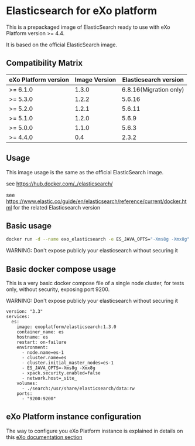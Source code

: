 # Elasticsearch for eXo platform

This is a prepackaged image of ElasticSearch ready to use with eXo Platform version >= 4.4.

It is based on the official ElasticSearch image.

## Compatibility Matrix

| eXo Platform version | Image Version | Elasticsearch version |
| -------------------- | ------------- | --------------------- |
| >= 6.1.0             | 1.3.0         | 6.8.16(Migration only)|
| >= 5.3.0             | 1.2.2         | 5.6.16                |
| >= 5.2.0             | 1.2.1         | 5.6.11                |
| >= 5.1.0             | 1.2.0         | 5.6.9                 |
| >= 5.0.0             | 1.1.0         | 5.6.3                 |
| >= 4.4.0             | 0.4           | 2.3.2                 |

## Usage

This image usage is the same as the official ElasticSearch image.

see https://hub.docker.com/_/elasticsearch/ 

see https://www.elastic.co/guide/en/elasticsearch/reference/current/docker.html for the related Elasticsearch version

## Basic usage

```bash
docker run -d --name exo_elasticsearch -e ES_JAVA_OPTS="-Xms8g -Xmx8g" -v <my data path>:/usr/share/elasticsearch/data -p 9200:9200 exoplatform/elasticsearch
```

WARNING: Don't expose publicly your elasticsearch without securing it

## Basic docker compose usage

This is a very basic docker compose file of a single node cluster, for tests only, without security, exposing port 9200.

WARNING: Don't expose publicly your elasticsearch without securing it

```
version: "3.3"
services:
  es:
    image: exoplatform/elasticsearch:1.3.0
    container_name: es
    hostname: es
    restart: on-failure
    environment:
      - node.name=es-1
      - cluster.name=es
      - cluster.initial_master_nodes=es-1
      - ES_JAVA_OPTS=-Xms8g -Xmx8g
      - xpack.security.enabled=false
      - network.host=_site_
    volumes:
      - ./search:/usr/share/elasticsearch/data:rw
    ports:
      - "9200:9200"
```

## eXo Platform instance configuration

The way to configure you eXo Platform instance is explained in details on this [eXo documentation section](https://docs.exoplatform.org/en/latest/Configuration.html#elasticsearch-configuration)
